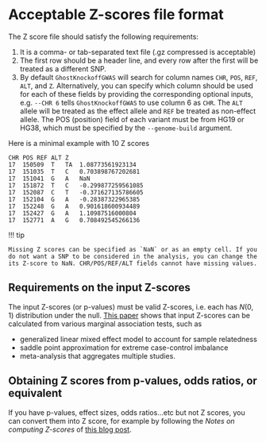 
# Acceptable Z-scores file format

The Z score file should satisfy the following requirements:
1. It is a comma- or tab-separated text file (.gz compressed is acceptable)
2. The first row should be a header line, and every row after the first will be treated as a different SNP. 
3. By default `GhostKnockoffGWAS` will search for column names `CHR`, `POS`, `REF`, `ALT`, and `Z`. Alternatively, you can specify which column should be used for each of these fields by providing the corresponding optional inputs, e.g. `--CHR 6` tells `GhostKnockoffGWAS` to use column 6 as `CHR`. The `ALT` allele will be treated as the effect allele and `REF` be treated as non-effect allele. The POS (position) field of each variant must be from HG19 or HG38, which must be specified by the `--genome-build` argument. 

Here is a minimal example with 10 Z scores

```
CHR	POS	REF	ALT	Z
17	150509	T	TA	1.08773561923134
17	151035	T	C	0.703898767202681
17	151041	G	A	NaN
17	151872	T	C	-0.299877259561085
17	152087	C	T	-0.371627135786605
17	152104	G	A	-0.28387322965385
17	152248	G	A	0.901618600934489
17	152427	G	A	1.10987516000804
17	152771	A	G	0.708492545266136
```


!!! tip

    Missing Z scores can be specified as `NaN` or as an empty cell. If you do not want a SNP to be considered in the analysis, you can change the its Z-score to NaN. CHR/POS/REF/ALT fields cannot have missing values.

## Requirements on the input Z-scores

The input Z-scores (or p-values) must be valid Z-scores, i.e. each has $N(0, 1)$ distribution under the null. [This paper](https://arxiv.org/abs/2310.04030) shows that input Z-scores can be calculated from various marginal association tests, such as 
+ generalized linear mixed effect model to account for sample relatedness
+ saddle point approximation for extreme case-control imbalance
+ meta-analysis that aggregates multiple studies.

## Obtaining Z scores from p-values, odds ratios, or equivalent

If you have p-values, effect sizes, odds ratios...etc but not Z scores, you can convert them into Z score, for example by following the *Notes on computing Z-scores* of [this blog post](https://huwenboshi.github.io/data%20management/2017/11/23/tips-for-formatting-gwas-summary-stats.html). 
